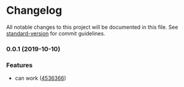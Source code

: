 # Changelog

All notable changes to this project will be documented in this file. See [standard-version](https://github.com/conventional-changelog/standard-version) for commit guidelines.

### 0.0.1 (2019-10-10)


### Features

* can work ([4536366](https://github.com/pea-team/pea-plugin-modal/commit/4536366fda3060695821a4a3da45340f9177e892))
